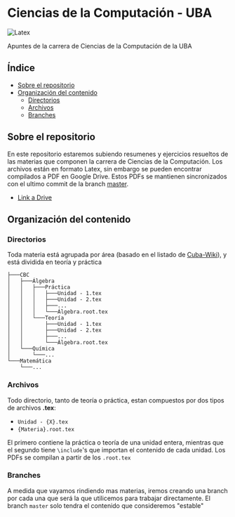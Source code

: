# Ciencias de la Computación - UBA <!-- omit in toc -->

![Latex](https://github.com/EzequielRamis/ComputacionUBA/workflows/Latex/badge.svg?branch=master)

Apuntes de la carrera de Ciencias de la Computación de la UBA

## Índice <!-- omit in toc -->

- [Sobre el repositorio](#sobre-el-repositorio)
- [Organización del contenido](#organización-del-contenido)
  - [Directorios](#directorios)
  - [Archivos](#archivos)
  - [Branches](#branches)

## Sobre el repositorio

En este repositorio estaremos subiendo resumenes y ejercicios resueltos de las materias que componen la carrera de Ciencias de la Computación.
Los archivos están en formato Latex, sin embargo se pueden encontrar compilados a PDF en Google Drive. Estos PDFs se mantienen sincronizados con el ultimo commit de la branch [master](https://github.com/EzequielRamis/ComputacionUBA/tree/master).

- [Link a Drive](https://drive.google.com/folderview?id=1KCt-wgOvoMxxG1Kntyqh-ikI0OhEqUVK)

## Organización del contenido

### Directorios

Toda materia está agrupada por área (basado en el listado de [Cuba-Wiki](https://www.cubawiki.com.ar/index.php/Lista_de_materias_de_computaci%C3%B3n)), y está dividida en teoría y práctica

```none
├───CBC
│   ├───Álgebra
│   │   ├───Práctica
│   │   │   ├───Unidad - 1.tex
│   │   │   ├───Unidad - 2.tex
│   │   │   ├───...
│   │   │   └───Álgebra.root.tex
│   │   └───Teoría
│   │       ├───Unidad - 1.tex
│   │       ├───Unidad - 2.tex
│   │       ├───...
│   │       └───Álgebra.root.tex
│   └───Química
│       └───...
└───Matemática
    └───...
```

### Archivos

Todo directorio, tanto de teoría o práctica, estan compuestos por dos tipos de archivos **.tex**:

- `Unidad - {X}.tex`
- `{Materia}.root.tex`

El primero contiene la práctica o teoría de una unidad entera, mientras que el segundo tiene `\include`'s que importan el contenido de cada unidad. Los PDFs se compilan a partir de los `.root.tex`

### Branches

A medida que vayamos rindiendo mas materias, iremos creando una branch por cada una que será la que utilicemos para trabajar directamente. El branch `master` solo tendra el contenido que consideremos "estable"
